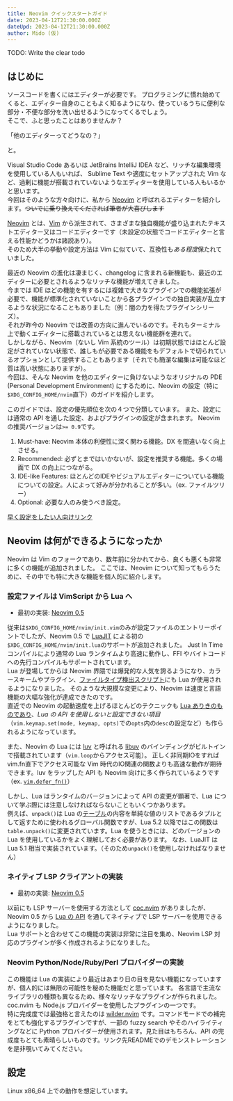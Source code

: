 ```yaml
---
title: Neovim クイックスタートガイド
date: 2023-04-12T21:30:00.000Z
dateUpd: 2023-04-12T21:30:00.000Z
author: Mido (仮)
---
```


TODO: Write the clear todo

## はじめに

ソースコードを書くにはエディターが必要です。
プログラミングに慣れ始めてくると、エディター自身のこともよく知るようになり、使っているうちに便利な部分・不便な部分を洗い出せるようになってくるでしょう。  
そこで、ふと思ったことはありませんか？

「他のエディターってどうなの？」

と。  

Visual Studio Code あるいは JetBrains IntelliJ IDEA など、リッチな編集環境を使用している人もいれば、
Sublime Text や適度にセットアップされた Vim など、過剰に機能が搭載されていないようなエディターを使用している人もいるかと思います。  
今回はそのような方々向けに、私から [Neovim](https://neovim.io) と呼ばれるエディターを紹介します。~~ついでに乗り換えてくだされば筆者が大喜びします~~

[Neovim](https://neovim.io) とは、[Vim](https://www.vim.org) から派生されて、さまざまな独自機能が盛り込まれたテキストエディター又はコードエディターです（未設定の状態でコードエディターと言える性能かどうかは諸説あり）。  
そのため大半の挙動や設定方法は Vim に似ていて、互換性も*ある程度*保たれていました。

最近の Neovim の進化は凄まじく、changelog に含まれる新機能も、最近のエディターに必要とされるようなリッチな機能が増えてきました。  
今までは IDE ほどの機能を有するには複雑で大きなプラグインでの機能拡張が必要で、機能が標準化されていないことから各プラグインでの独自実装が乱立するような状況になることもありました（例：闇の力を得たプラグインシリーズ）。  
それが昨今の Neovim では改善の方向に進んでいるのです。それもターミナル上で動くエディターに搭載されているとは思えない機能群を連れて。  
しかしながら、Neovim（ないし Vim 系統のツール）は初期状態ではほとんど設定がされていない状態で、誰しもが必要である機能をもデフォルトで切られているオプションとして提供することもあります（それでも簡潔な編集は可能なほど質は高い状態にありますが）。  
今回は、そんな Neovim を他のエディターに負けないようなオリジナルの PDE (Personal Development Environment) にするために、Neovim の設定（特に`$XDG_CONFIG_HOME/nvim`直下）のガイドを紹介します。

このガイドでは、設定の優先順位を次の４つで分類しています。
また、設定には通常の API を通した設定、およびプラグインの設定が含まれます。
Neovim の推奨バージョンは`>= 0.9`です。

1. Must-have: Neovim 本体の利便性に深く関わる機能。DX を間違いなく向上させる。
2. Recommended: 必ずとまではいかないが、設定を推奨する機能。多くの場面で DX の向上につながる。
3. IDE-like Features: ほとんどのIDEやビジュアルエディターについている機能についての設定。人によって好みが分かれることが多い。（ex. ファイルツリー）
4. Optional: 必要な人のみ使うべき設定。

[早く設定をしたい人向けリンク](#設定)

## Neovim は何ができるようになったか

Neovim は Vim のフォークであり、数年前に分かれてから、良くも悪くも非常に多くの機能が追加されました。
ここでは、Neovim について知ってもらうために、その中でも特に大きな機能を個人的に紹介します。

### 設定ファイルは VimScript から Lua へ

- 最初の実装: [Neovim 0.5](https://github.com/neovim/neovim/releases/tag/v0.5.0)

従来は`$XDG_CONFIG_HOME/nvim/init.vim`のみが設定ファイルのエントリーポイントでしたが、Neovim 0.5 で [LuaJIT](https://luajit.org) による初の`$XDG_CONFIG_HOME/nvim/init.lua`のサポートが追加されました。
Just In Time コンパイルにより通常の Lua ランタイムより高速に動作し、FFI やバイトコードへの先行コンパイルもサポートされています。  
Lua が登場してからは Neovim 界隈では爆発的な人気を誇るようになり、カラースキームやプラグイン、[ファイルタイプ検出スクリプト](https://github.com/neovim/neovim/pull/16600)にも Lua が使用されるようになりました。
そのような大規模な変更により、Neovim は速度と言語機能の大幅な強化が達成できたのです。  
直近での Neovim の起動速度を上げるほとんどのテクニックも [Lua ありきのものであり](https://github.com/lewis6991/impatient.nvim)、*Lua の API を使用しないと設定できない項目*（`vim.keymap.set(mode, keymap, opts)`での`opts`内の`desc`の設定など）も作られるようになっています。

また、Neovim の Lua には [luv](https://github.com/luvit/luv) と呼ばれる [libuv](https://libuv.org) のバインディングがビルトインで搭載されています（`vim.loop`からアクセス可能）。
正しく非同期IOをすればvim.fn直下でアクセス可能な Vim 時代のIO関連の関数よりも高速な動作が期待できます。luv をラップした API も Neovim 向けに多く作られているようです（ex. [`vim.defer_fn()`](https://neovim.io/doc/user/lua.html#vim.defer_fn())）

しかし、Lua はランタイムのバージョンによって API の変更が顕著で、Lua について学ぶ際には注意しなければならないこともいくつかあります。  
例えば、`unpack()`は Lua の[テーブル](https://ja.m.wikibooks.org/wiki/Lua/%E3%83%86%E3%83%BC%E3%83%96%E3%83%AB)の内容を単純な値のリストであるタプルとして返すために使われるグローバル関数ですが、Lua 5.2 以降ではこの関数は`table.unpack()`に変更されています。Lua を使うときには、どのバージョンの Lua を使用しているかをよく理解しておく必要があります。
なお、LuaJIT は Lua 5.1 相当で実装されています。（そのため`unpack()`を使用しなければなりません）

### ネイティブ LSP クライアントの実装

- 最初の実装: [Neovim 0.5](https://github.com/neovim/neovim/releases/tag/v0.5.0)

以前にも LSP サーバーを使用する方法として [coc.nvim](https://github.com/neoclide/coc.nvim) がありましたが、Neovim 0.5 から [Lua の API](https://neovim.io/doc/user/lsp.html) を通してネイティブで LSP サーバーを使用できるようになりました。  
Lua サポートと合わせてこの機能の実装は非常に注目を集め、Neovim LSP 対応のプラグインが多く作成されるようになりました。

### Neovim Python/Node/Ruby/Perl プロバイダーの実装

この機能は Lua の実装により最近はあまり日の目を見ない機能になっていますが、個人的には無限の可能性を秘めた機能だと思っています。
各言語で主流なライブラリの種類も異なるため、様々なリッチなプラグインが作られました。coc.nvim も Node.js プロバイダーを使用したプラグインの一つです。  
特に完成度では最強格と言えたのは [wilder.nvim](https://github.com/gelguy/wilder.nvim) です。コマンドモードでの補完をとても強化するプラグインですが、一部の fuzzy search やそのハイライティングなどに Python プロバイダーが使用されます。見た目はもちろん、API の完成度もとても素晴らしいものです。リンク先READMEでのデモンストレーションを是非覗いてみてください。

## 設定

Linux x86_64 上での動作を想定しています。
